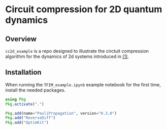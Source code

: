 # Circuit compression for 2D quantum dynamics

## Overview

`cc2d_example` is a repo designed to illustrate the circtuit compression algorithm for the dynamics of 2d systems introduced in [[1]](https://arxiv.org/abs/2507.01883).

## Installation
When running the `TFIM_example.ipynb` example notebook for the first time, install the needed packages.
```julia
using Pkg
Pkg.activate(".")

Pkg.add(name="PauliPropagation", version="0.3.0")
Pkg.add("ReverseDiff")
Pkg.add("OptimKit")
```
